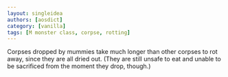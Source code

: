 ```yaml
---
layout: singleidea
authors: [aosdict]
category: [vanilla]
tags: [M monster class, corpse, rotting]
---
```

Corpses dropped by mummies take much longer than other corpses to rot away, since they are all dried out. (They are still unsafe to eat and unable to be sacrificed from the moment they drop, though.)

